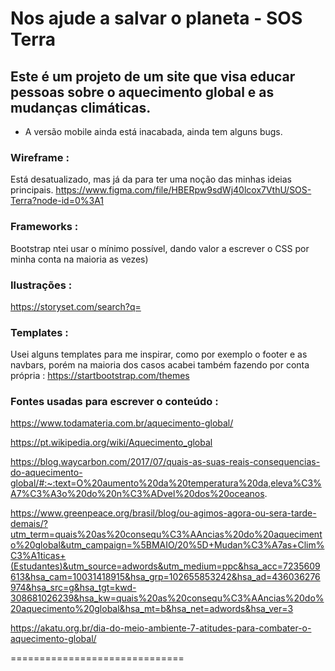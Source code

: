 # Nos ajude a salvar o planeta - SOS Terra

## Este é um projeto de um site que visa educar pessoas sobre o aquecimento global e as mudanças climáticas.

* A versão mobile ainda está inacabada, ainda tem alguns bugs.


### Wireframe : 

Está desatualizado, mas já da para ter uma noção das minhas ideias principais. https://www.figma.com/file/HBERpw9sdWj40lcox7VthU/SOS-Terra?node-id=0%3A1

### Frameworks : 

Bootstrap ntei usar o mínimo possível, dando valor a escrever o CSS por minha conta na maioria as vezes)

### Ilustrações : 

https://storyset.com/search?q=

###  Templates : 

Usei alguns templates para me inspirar, como por exemplo o footer e as navbars, porém na maioria dos casos acabei também fazendo por conta própria : https://startbootstrap.com/themes

### Fontes usadas para escrever o conteúdo :

https://www.todamateria.com.br/aquecimento-global/

https://pt.wikipedia.org/wiki/Aquecimento_global 

https://blog.waycarbon.com/2017/07/quais-as-suas-reais-consequencias-do-aquecimento-global/#:~:text=O%20aumento%20da%20temperatura%20da,eleva%C3%A7%C3%A3o%20do%20n%C3%ADvel%20dos%20oceanos.

 https://www.greenpeace.org/brasil/blog/ou-agimos-agora-ou-sera-tarde-demais/?utm_term=quais%20as%20consequ%C3%AAncias%20do%20aquecimento%20global&utm_campaign=%5BMAIO/20%5D+Mudan%C3%A7as+Clim%C3%A1ticas+(Estudantes)&utm_source=adwords&utm_medium=ppc&hsa_acc=7235609613&hsa_cam=10031418915&hsa_grp=102655853242&hsa_ad=436036276974&hsa_src=g&hsa_tgt=kwd-308681026239&hsa_kw=quais%20as%20consequ%C3%AAncias%20do%20aquecimento%20global&hsa_mt=b&hsa_net=adwords&hsa_ver=3
 
https://akatu.org.br/dia-do-meio-ambiente-7-atitudes-para-combater-o-aquecimento-global/

==============================
